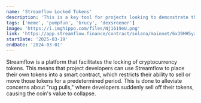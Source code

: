 ```yaml
---
name: 'Streamflow Locked Tokens'
description: 'This is a key tool for projects looking to demonstrate their long-term commitment.'
tags: ['meme', 'pumpfun', 'brucy', 'dexsreener']
image: 'https://i.imghippo.com/files/Nj1619eU.png'
link: 'https://app.streamflow.finance/contract/solana/mainnet/6x39HH5yamckrK9QKVRCKnyqeKASxXba4DszkrCoLtn9'
startDate: '2025-03-19'
endDate: '2824-03-01'
---
```




Streamflow is a platform that facilitates the locking of cryptocurrency tokens. This means that project developers can use Streamflow to place their own tokens into a smart contract, which restricts their ability to sell or move those tokens for a predetermined period.
This is done to alleviate concerns about "rug pulls," where developers suddenly sell off their tokens, causing the coin's value to collapse.